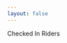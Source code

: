 ```yaml
---
layout: false
---
```

<v-btn href='checkedin'>Checked In Riders</v-btn>

<ClientOnly>
    <CheckIn @decode="onDecode"></CheckIn>
</ClientOnly>


